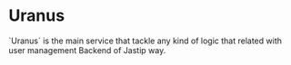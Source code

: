 # Uranus

`Uranus´ is the main service that tackle any kind of logic that related with user management Backend of Jastip way.

